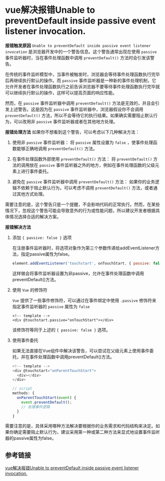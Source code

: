 

# vue解决报错Unable to preventDefault inside passive event listener invocation.

**报错触发原因** `Unable to preventDefault inside passive event listener invocation` 是浏览器开发中的一个警告信息。这个警告通常出现在使用 `passive` 事件监听器时，当在事件处理函数中调用 `preventDefault()` 方法时会引发该警告。

在传统的事件监听模型中，当事件被触发时，浏览器会等待事件处理函数执行完毕后再继续执行默认的操作。而 `passive` 事件监听器是一种新的事件处理机制，它允许开发者在事件处理函数执行之前告诉浏览器不要等待事件处理函数执行完毕就可以继续执行默认的操作，这样可以提高页面的响应性能。

然而，在 `passive` 事件监听器中调用 `preventDefault()` 方法是无效的，并且会引发上述警告。这是因为在 `passive` 事件监听器中，浏览器假设你不会调用 `preventDefault()` 方法，所以不会等待它的执行结果。如果确实需要阻止默认行为，可以改用非 `passive` 事件监听器或者在其他地方处理。

**报错处理方法**
如果你不想看到这个警告，可以考虑以下几种解决方法：

1. 使用非 `passive` 事件监听器：
将 `passive` 属性设置为 `false` ，使事件处理函数能够正确地调用 `preventDefault()` 方法。

2. 在事件处理函数外部使用 `preventDefault()` 方法：
将 `preventDefault()` 方法的调用放在 `passive` 事件监听器之外的地方，例如在事件处理函数的父级元素上进行事件委托。

3. 避免在 `passive` 事件监听器中调用 `preventDefault()` 方法：
如果你的业务逻辑不依赖于阻止默认行为，可以考虑不调用 `preventDefault()` 方法，或者通过其他方式处理。

需要注意的是，这个警告只是一个提醒，不会影响代码的正常执行。然而，在某些情况下，忽视这个警告可能会导致意外的行为或性能问题，所以建议开发者根据具体情况选择合适的解决方案。

**报错解决方法**
1. 添加 `{ passive: false }` 选项

    在注册事件监听器时，将选项对象作为第三个参数传递给addEventListener方法，指定passive属性为false。
    ```js
    element.addEventListener('touchstart', onTouchStart, { passive: false })
    ```
    这样做会将事件监听器设置为非passive，允许在事件处理函数中调用preventDefault()方法。
2. 使用 `Vue` 的修饰符

    `Vue` 提供了一些事件修饰符，可以通过在事件绑定中使用 `.passive` 修饰符来指定事件监听器的 `passive` 属性为 `false`
    ```vue
    <!-- template -->
    <div @touchstart.passive="onTouchStart"></div>
    ```
    该修饰符等同于上述的 `{ passive: false }` 选项。
3. 使用事件委托

    如果无法直接在Vue组件中解决该警告，可以尝试在父级元素上使用事件委托，并在事件处理函数中调用preventDefault()方法。
    ```js
    <!-- template -->
    <div @touchstart="onParentTouchStart">
      <div></div>
    </div>

    // script
    methods: {
      onParentTouchStart(event) {
        event.preventDefault();
        // 处理事件逻辑
      }
    }
    ```

需要注意的是，具体采用哪种方法解决要根据你的业务需求和代码结构来决定。如果你确定需要阻止默认行为，建议采用第一种或第二种方法来显式地设置事件监听器的passive属性为false。

## 参考链接

[vue解决报错Unable to preventDefault inside passive event listener invocation.](http://t.csdnimg.cn/X1jmO)
